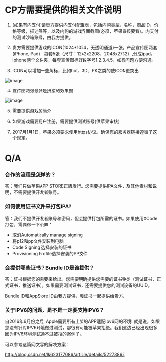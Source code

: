 # CP方需要提供的相关文件说明

1. (如果有内支付)请贵方提供内支付配置表，包括内购类型，名称，商品ID，价格等级，描述等等，以及内购的游戏界面截图(必须，苹果审核要看)。内支付的测试沙箱账号，由我方提供。

2. 贵方需要提供游戏的ICON(1024*1024，无透明通道)一张。产品宣传图两套(iPhone,iPad)，每套5张（尺寸：1242x2208、2048x2732）,分成ipad，iphone两个文件夹，每套宣传图标好数字号1.2.3.4.5，如有问题方便沟通。

3. ICON可以增加一些角标，比如hot、3D、PK之类的使ICON更突出

 ![image](http://asostar.com/assets/img/Picture1.png)

4. 宣传图两张最好是拼接的效果图

 ![image](http://asostar.com/assets/img/Picture2.png)

5. 需要提供游戏的简介

6. 如果游戏需要用户注册，需要提供测试账号(供苹果审核)

7. 2017月1月1日，苹果必须要求使用https协议。确保您的服务器链接遵循了这个规定。


# Q/A

### 合作的流程是怎样的？

答：我们只做苹果APP STORE正版发行。您需要提供IPA文件，及其他素材和说明，不需要提供开发者账号。

### 如何使用证书文件来打包IPA?

答：我们不提供开发者账号和密码，但会提供打包所需的证书。如果使用XCode打包，需要做一下设置：

* 取消Automatically manage signing
* 将p12和pp文件安装到电脑
* Code Signing 选择安装的证书
* Provisioning Profile选择安装的PP文件

### 会提供哪些证书？Bundle ID是谁提供？

答：证书根据您的需要来给出。您需要明确提供您需要的证书种类（测试证书，正式证书，推送证书）。如果需要测试证书，还需要提供您的测试设备的UUID。

Bundle ID和AppStore ID由我方提供，和证书一起提供给贵方。

### 关于IPV6的问题，是不是一定要支持IPV6？

自2016年6月份之后, Apple需要所有上架的APP适配Ipv6网的环境! 就是说，如果您没有针对IPV6环境做过测试，那很有可能被苹果拒绝。我们这边已经出现很多因为IPV6环境测试通不过被拒的案例了。

可以参考这篇网文写的解决方案：

http://blog.csdn.net/lk623177086/article/details/52273863
